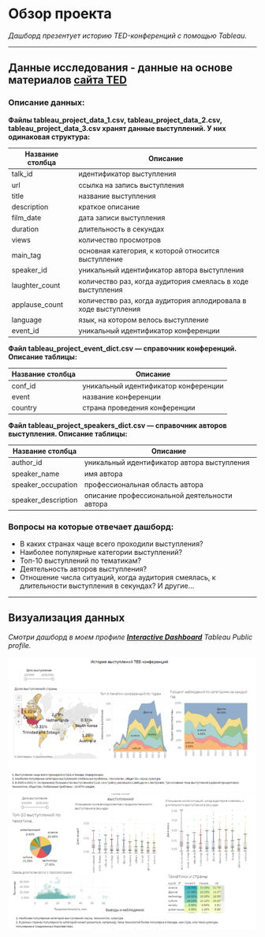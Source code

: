 # Обзор проекта

*Дашборд презентует историю TED-конференций с помощью Tableau.*

-------------------------------------------------------------------------------------------------------------------------------------------------
## Данные исследования - **данные на основе материалов [сайта TED](https://www.ted.com/)**<br/>

### Описание данных: </br>

<b>Файлы tableau_project_data_1.csv, tableau_project_data_2.csv, tableau_project_data_3.csv хранят данные выступлений. У них одинаковая структура:</b>

| Название столбца | Описание                            |
|-----------------|-------------------------------------|
|talk_id | идентификатор выступления|
|url | ссылка на запись выступления|
|title | название выступления|
|description | краткое описание|
|film_date | дата записи выступления|
|duration | длительность в секундах|
|views | количество просмотров|
|main_tag | основная категория, к которой относится выступление|
|speaker_id | уникальный идентификатор автора выступления|
|laughter_count | количество раз, когда аудитория смеялась в ходе выступления|
|applause_count | количество раз, когда аудитория аплодировала в ходе выступления|
|language | язык, на котором велось выступление|
|event_id | уникальный идентификатор конференции|

<b>Файл tableau_project_event_dict.csv — справочник конференций. Описание таблицы:</b>

| Название столбца | Описание                            |
|-----------------|-------------------------------------|
|conf_id | уникальный идентификатор конференции|
|event | название конференции|
|country | страна проведения конференции|

<b>Файл tableau_project_speakers_dict.csv — справочник авторов выступления. Описание таблицы:</b>

| Название столбца | Описание                            |
|-----------------|-------------------------------------|
|author_id | уникальный идентификатор автора выступления|
|speaker_name | имя автора|
|speaker_occupation | профессиональная область автора|
|speaker_description | описание профессиональной деятельности автора|

### Вопросы на которые отвечает дашборд: <br />
 
- В каких странах чаще всего проходили выступления?
- Наиболее популярные категории выступлений?
- Топ-10 выступлений по тематикам?
- Деятельность авторов выступления?
- Отношение числа ситуаций, когда аудитория смеялась, к длительности выступления в секундах? И другие... 

-------------------------------------------------------------------------------------------------------------------------------------------------
## Визуализация данных 

*Смотри дашборд в моем профиле **[Interactive Dashboard](https://public.tableau.com/shared/858H6874C?:display_count=n&:origin=viz_share_link)**  Tableau Public profile.*  

![TED_dashboard](https://github.com/Ezekiel-Konrad/Data-Analysis/blob/main/Tableau/TED_research/TED_project.png)
![TED dashboard](https://github.com/Ezekiel-Konrad/Data-Analysis/blob/main/Tableau/TED_research/TED_project2_.png)
